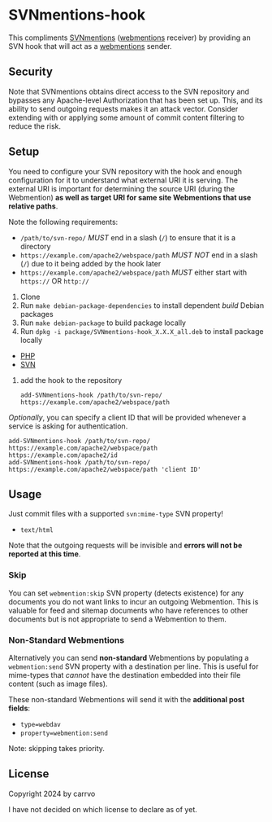 # SVNmentions-hook

This compliments [SVNmentions](https://github.com/carrvo/SVNmentions) ([webmentions](https://www.w3.org/TR/webmention/) receiver) by providing an SVN hook that will act as a [webmentions](https://www.w3.org/TR/webmention/) sender.

## Security

Note that SVNmentions obtains direct access to the SVN repository and bypasses any Apache-level Authorization that has been set up. This, and its ability to send outgoing requests makes it an attack vector. Consider extending with or applying some amount of commit content filtering to reduce the risk.

## Setup

You need to configure your SVN repository with the hook and enough configuration for it to understand
what external URI it is serving. The external URI is important for determining the source URI (during the Webmention) **as well as target URI for same site Webmentions that use relative paths**.

Note the following requirements:
- `/path/to/svn-repo/` *MUST* end in a slash (`/`) to ensure that it is a directory
- `https://example.com/apache2/webspace/path` *MUST NOT* end in a slash (`/`) due to it being added by the hook later
- `https://example.com/apache2/webspace/path` *MUST* either start with `https://` OR `http://`

1. Clone
1. Run `make debian-package-dependencies` to install dependent *build* Debian packages
1. Run `make debian-package` to build package locally
1. Run `dpkg -i package/SVNmentions-hook_X.X.X_all.deb` to install package locally
- [PHP](https://www.php.net/)
- [SVN](https://subversion.apache.org/)
1. add the hook to the repository
    ```
    add-SVNmentions-hook /path/to/svn-repo/ https://example.com/apache2/webspace/path
    ```

*Optionally*, you can specify a client ID that will be provided whenever a service is asking for authentication.

```
add-SVNmentions-hook /path/to/svn-repo/ https://example.com/apache2/webspace/path https://example.com/apache2/id
add-SVNmentions-hook /path/to/svn-repo/ https://example.com/apache2/webspace/path 'client ID'
```

## Usage

Just commit files with a supported `svn:mime-type` SVN property!
- `text/html`

Note that the outgoing requests will be invisible and **errors will not be reported at this time**.

### Skip

You can set `webmention:skip` SVN property (detects existence) for any documents you do not want links to incur an outgoing Webmention.
This is valuable for feed and sitemap documents who have references to other documents but is not appropriate to send a Webmention to them.

### Non-Standard Webmentions

Alternatively you can send **non-standard** Webmentions by populating a `webmention:send` SVN property with a destination per line. This is useful for mime-types that *cannot* have the destination embedded into their file content (such as image files).

These non-standard Webmentions will send it with the **additional post fields**:
- `type=webdav`
- `property=webmention:send`

Note: skipping takes priority.

## License

Copyright 2024 by carrvo

I have not decided on which license to declare as of yet.

